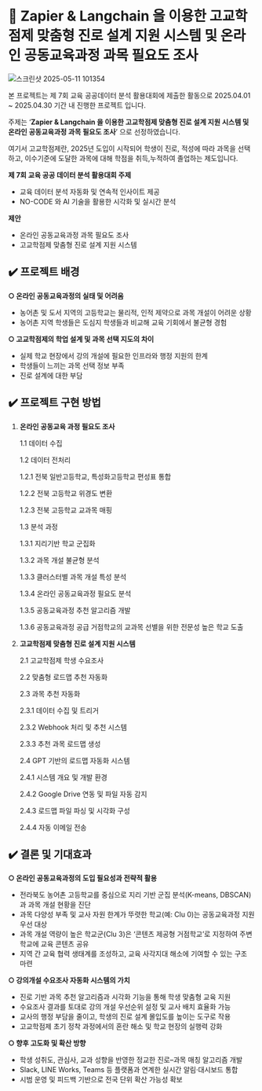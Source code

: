 # 🏫 Zapier & Langchain 을 이용한 고교학점제 맞춤형 진로 설계 지원 시스템 및 온라인 공동교육과정 과목 필요도 조사
![스크린샷 2025-05-11 101354](https://github.com/user-attachments/assets/2e021138-abbc-4a7a-98f9-fd78a3119f4a)


본 프로젝트는 제 7회 교육 공공데이터 분석 활용대회에 제출한 활동으로 2025.04.01 ~ 2025.04.30 기간 내 진행한 프로젝트 입니다.

주제는 ‘**Zapier & Langchain 을 이용한 고교학점제 맞춤형 진로 설계 지원 시스템 및 온라인 공동교육과정 과목 필요도 조사**’ 으로 선정하였습니다.

여기서 고교학점제란, 2025년 도입이 시작되어 학생이 진로, 적성에 따라 과목을 선택하고, 이수기준에 도달한 과목에 대해 학점을 취득,누적하여 졸업하는 제도입니다. 

**제 7회 교육 공공 데이터 분석 활용대회 주제** 

- 교육 데이터 분석 자동화 및 연속적 인사이트 제공
- NO-CODE 와 AI 기술을 활용한 시각화 및 실시간 분석

**제안** 

- 온라인 공동교육과정 과목 필요도 조사
- 고교학점제 맞춤형 진로 설계 지원 시스템

## **✔️ 프로젝트 배경**



**○  온라인 공동교육과정의 실태 및 어려움**

- 농어촌 및 도서 지역의 고등학교는 물리적, 인적 제약으로 과목 개설이 어려운 상황
- 농어촌 지역 학생들은 도심지 학생들과 비교해 교육 기회에서 불균형 경험

**○  고교학점제의 학업 설계 및 과목 선택 지도의 차이**

- 실제 학교 현장에서 강의 개설에 필요한 인프라와 행정 지원의 한계
- 학생들이 느끼는 과목 선택 정보 부족
- 진로 설계에 대한 부담

## **✔️ 프로젝트 구현 방법**



1. **온라인 공동교육 과정 필요도 조사**
    
    1.1 데이터 수집
    
    1.2 데이터 전처리
    
    1.2.1 전북 일반고등학교, 특성화고등학교 편성표 통합
    
  
    
    1.2.2 전북 고등학교 위경도 변환
    

    
    1.2.3 전북 고등학교 교과목 매핑
    
    1.3 분석 과정
    
    1.3.1 지리기반 학교 군집화
    

    
    1.3.2 과목 개설 불균형 분석
    

    
    1.3.3 클러스터별 과목 개설 특성 분석
    

    
    1.3.4 온라인 공동교육과정 필요도 분석

    
    1.3.5 공동교육과정 추천 알고리즘 개발
    
    
    1.3.6 공동교육과정 공급 거점학교의 교과목 선별을 위한 전문성 높은 학교 도출
    
    
2. **고교학점제 맞춤형 진로 설계 지원 시스템**
    
    2.1 고교학점제 학생 수요조사
    
    
    2.2 맞춤형 로드맵 추천 자동화
    

    2.3 과목 추천 자동화
    
    2.3.1 데이터 수집 및 트리거

    2.3.2 Webhook 처리 및 추천 시스템
    
    2.3.3 추천 과목 로드맵 생성
    
    
    2.4 GPT 기반의 로드맵 자동화 시스템
    
    2.4.1 시스템 개요 및 개발 환경
    
    2.4.2 Google Drive 연동 및 파일 자동 감지
    

    
    2.4.3 로드맵 파일 파싱 및 시각화 구성
    
    2.4.4 자동 이메일 전송
    

    

## **✔️ 결론 및 기대효과**


**○ 온라인 공동교육과정의 도입 필요성과 전략적 활용**

- 전라북도 농어촌 고등학교를 중심으로 지리 기반 군집 분석(K-means, DBSCAN)과 과목 개설 현황을 진단
- 과목 다양성 부족 및 교사 자원 한계가 뚜렷한 학교(예: Clu 0)는 공동교육과정 지원 우선 대상
- 과목 개설 역량이 높은 학교군(Clu 3)은 ‘콘텐츠 제공형 거점학교’로 지정하여 주변 학교에 교육 콘텐츠 공유
- 지역 간 교육 협력 생태계를 조성하고, 교육 사각지대 해소에 기여할 수 있는 구조 마련

**○ 강의개설 수요조사 자동화 시스템의 가치**

- 진로 기반 과목 추천 알고리즘과 시각화 기능을 통해 학생 맞춤형 교육 지원
- 수요조사 결과를 토대로 강의 개설 우선순위 설정 및 교사 배치 효율화 가능
- 교사의 행정 부담을 줄이고, 학생의 진로 설계 몰입도를 높이는 도구로 작용
- 고교학점제 초기 정착 과정에서의 혼란 해소 및 학교 현장의 실행력 강화

**○ 향후 고도화 및 확산 방향**

- 학생 성취도, 관심사, 교과 성향을 반영한 정교한 진로–과목 매칭 알고리즘 개발
- Slack, LINE Works, Teams 등 플랫폼과 연계한 실시간 알림·대시보드 통합
- 시범 운영 및 피드백 기반으로 전국 단위 확산 가능성 확보
